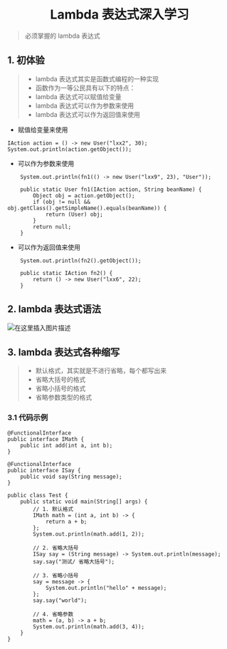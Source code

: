 <h1 align = "center">Lambda 表达式深入学习</h1>

> 必须掌握的 lambda 表达式

## 1. 初体验

> - lambda 表达式其实是函数式编程的一种实现
> - 函数作为一等公民具有以下的特点：
> - lambda 表达式可以赋值给变量
> - lambda 表达式可以作为参数来使用
> - lambda 表达式可以作为返回值来使用

- 赋值给变量来使用

```shell
IAction action = () -> new User("lxx2", 30);
System.out.println(action.getObject());
```

- 可以作为参数来使用

```shell
    System.out.println(fn1(() -> new User("lxx9", 23), "User"));

    public static User fn1(IAction action, String beanName) {
        Object obj = action.getObject();
        if (obj != null && obj.getClass().getSimpleName().equals(beanName)) {
            return (User) obj;
        }
        return null;
    }
```

- 可以作为返回值来使用

```shell
    System.out.println(fn2().getObject());

    public static IAction fn2() {
        return () -> new User("lxx6", 22);
    }
```

## 2. lambda 表达式语法

![在这里插入图片描述](https://img-blog.csdnimg.cn/0c54fa763d4140d4a3532adf62a40a25.jpeg)

## 3. lambda 表达式各种缩写

> - 默认格式，其实就是不进行省略，每个都写出来
> - 省略大括号的格式
> - 省略小括号的格式
> - 省略参数类型的格式

### 3.1 代码示例

```shell
@FunctionalInterface
public interface IMath {
    public int add(int a, int b);
}
```

```shell
@FunctionalInterface
public interface ISay {
    public void say(String message);
}
```

```shell
public class Test {
    public static void main(String[] args) {
        // 1. 默认格式
        IMath math = (int a, int b) -> {
            return a + b;
        };
        System.out.println(math.add(1, 2));

        // 2. 省略大括号
        ISay say = (String message) -> System.out.println(message);
        say.say("测试/ 省略大括号");

        // 3. 省略小括号
        say = message -> {
            System.out.println("hello" + message);
        };
        say.say("world");

        // 4. 省略参数
        math = (a, b) -> a + b;
        System.out.println(math.add(3, 4));
    }
}
```
